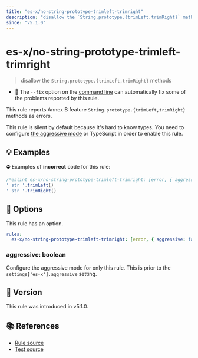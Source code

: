 ```yaml
---
title: "es-x/no-string-prototype-trimleft-trimright"
description: "disallow the `String.prototype.{trimLeft,trimRight}` methods"
since: "v5.1.0"
---
```


# es-x/no-string-prototype-trimleft-trimright
> disallow the `String.prototype.{trimLeft,trimRight}` methods

- 🔧 The `--fix` option on the [command line](https://eslint.org/docs/user-guide/command-line-interface#fixing-problems) can automatically fix some of the problems reported by this rule.

This rule reports Annex B feature `String.prototype.{trimLeft,trimRight}` methods as errors.

This rule is silent by default because it's hard to know types. You need to configure [the aggressive mode](../#the-aggressive-mode) or TypeScript in order to enable this rule.

## 💡 Examples

⛔ Examples of **incorrect** code for this rule:

<eslint-playground fix type="bad">

```js
/*eslint es-x/no-string-prototype-trimleft-trimright: [error, { aggressive: true }] */
' str '.trimLeft()
' str '.trimRight()
```

</eslint-playground>

## 🔧 Options

This rule has an option.

```yml
rules:
  es-x/no-string-prototype-trimleft-trimright: [error, { aggressive: false }]
```

### aggressive: boolean

Configure the aggressive mode for only this rule.
This is prior to the `settings['es-x'].aggressive` setting.

## 🚀 Version

This rule was introduced in v5.1.0.

## 📚 References

- [Rule source](https://github.com/ota-meshi/eslint-plugin-es-x/blob/master/lib/rules/no-string-prototype-trimleft-trimright.js)
- [Test source](https://github.com/ota-meshi/eslint-plugin-es-x/blob/master/tests/lib/rules/no-string-prototype-trimleft-trimright.js)

